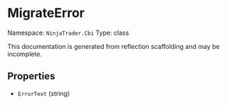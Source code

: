 # MigrateError

Namespace: `NinjaTrader.Cbi`
Type: class

This documentation is generated from reflection scaffolding and may be incomplete.

## Properties
- `ErrorText` (string)
